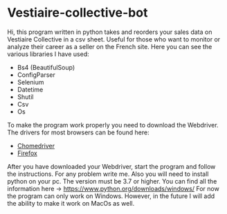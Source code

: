 # Vestiaire-collective-bot
Hi, this program written in python takes and reorders your sales data on Vestiaire Collective in a csv sheet. Useful for those who want to monitor or analyze their career as a seller on the French site.  Here you can see the various libraries I have used: 
- Bs4 (BeautifulSoup) 
- ConfigParser
- Selenium 
- Datetime 
- Shutil 
- Csv 
- Os  

To make the program work properly you need to download the Webdriver. The drivers for most browsers can be found here:
- [Chomedriver](https://chromedriver.chromium.org/)
- [Firefox](https://developer.mozilla.org/en-US/docs/Web/WebDriver)

After you have downloaded your Webdriver, start the program and follow the instructions. For any problem write me.  Also you will need to install python on your pc. The version must be 3.7 or higher. You can find all the information here -> https://www.python.org/downloads/windows/  For now the program can only work on Windows. However, in the future I will add the ability to make it work on MacOs as well.
